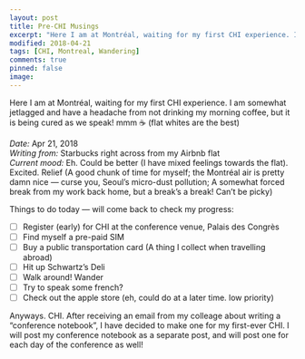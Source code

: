 ```yaml
---
layout: post
title: Pre-CHI Musings
excerpt: "Here I am at Montréal, waiting for my first CHI experience. I am somewhat jetlagged and have a headache from not drinking my morning coffee, but it is being cured as we speak! mmm ☕️ (flat whites are the best)"
modified: 2018-04-21
tags: [CHI, Montreal, Wandering]
comments: true
pinned: false
image:
---
```


Here I am at Montréal, waiting for my first CHI experience. I am somewhat jetlagged and have a headache from not drinking my morning coffee, but it is being cured as we speak! mmm ☕️ (flat whites are the best)

*Date:* Apr 21, 2018  
*Writing from:* Starbucks right across from my Airbnb flat  
*Current mood:* Eh. Could be better (I have mixed feelings towards the flat). Excited. Relief (A good chunk of time for myself; the Montréal air is pretty damn nice — curse you, Seoul’s micro-dust pollution; A somewhat forced break from my work back home, but a break’s a break! Can’t be picky)  

Things to do today — will come back to check my progress:
* [ ] Register (early) for CHI at the conference venue, Palais des Congrès
* [ ] Find myself a pre-paid SIM
* [ ] Buy a public transportation card (A thing I collect when travelling abroad)
* [ ] Hit up Schwartz’s Deli
* [ ] Walk around! Wander
* [ ] Try to speak some french?
* [ ] Check out the apple store (eh, could do at a later time. low priority)

Anyways. CHI.
After receiving an email from my colleage about writing a “conference notebook”, I have decided to make one for my first-ever CHI. I will post my conference notebook as a separate post, and will post one for each day of the conference as well!
